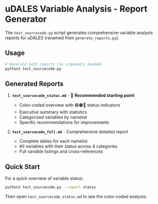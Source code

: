 # uDALES Variable Analysis - Report Generator

The `test_sourcecode.py` script generates comprehensive variable analysis reports for uDALES (renamed from `generate_reports.py`).

## Usage

```bash
# Generate both reports (no arguments needed)
python3 test_sourcecode.py
```

## Generated Reports

1. **`test_sourcecode_status.md`** - 🎯 **Recommended starting point**
   - Color-coded overview with 🟢🟠🔴 status indicators
   - Executive summary with statistics
   - Categorized variables by namelist
   - Specific recommendations for improvements

2. **`test_sourcecode_full.md`** - Comprehensive detailed report
   - Complete tables for each namelist
   - All variables with their status across 4 categories
   - Full variable listings and cross-references

## Quick Start

For a quick overview of variable status:
```bash
python3 test_sourcecode.py --report status
```

Then open `test_sourcecode_status.md` to see the color-coded analysis.